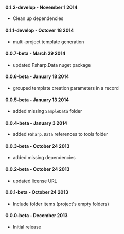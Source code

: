 #### 0.1.2-develop - November 1 2014
* Clean up dependencies

#### 0.1.1-develop - Octover 18 2014
* multi-project template generation

#### 0.0.7-beta - March 29 2014
* updated Fsharp.Data nuget package

#### 0.0.6-beta - January 18 2014
* grouped template creation parameters in a record

#### 0.0.5-beta - January 13 2014
* added missing `SampleData` folder

#### 0.0.4-beta - January 3 2014
* added `FSharp.Data` references to tools folder

#### 0.0.3-beta - October 24 2013
* added missing dependencies

#### 0.0.2-beta - October 24 2013
* updated license URL

#### 0.0.1-beta - October 24 2013
* Include folder items (project's empty folders)

#### 0.0.0-beta - December  2013
* Initial release